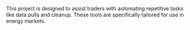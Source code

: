 This project is designed to assist traders with automating repetitive tasks like data pulls and cleanup. These tools are specifically tailored for use in energy markets.
